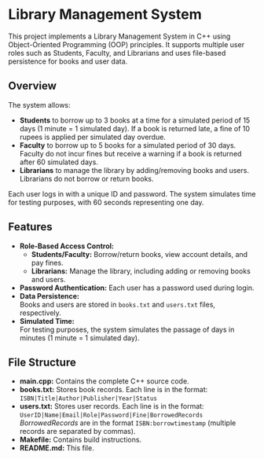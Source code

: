 # Library Management System

This project implements a Library Management System in C++ using Object-Oriented Programming (OOP) principles. It supports multiple user roles such as Students, Faculty, and Librarians and uses file-based persistence for books and user data.

## Overview

The system allows:
- **Students** to borrow up to 3 books at a time for a simulated period of 15 days (1 minute = 1 simulated day). If a book is returned late, a fine of 10 rupees is applied per simulated day overdue.
- **Faculty** to borrow up to 5 books for a simulated period of 30 days. Faculty do not incur fines but receive a warning if a book is returned after 60 simulated days.
- **Librarians** to manage the library by adding/removing books and users. Librarians do not borrow or return books.

Each user logs in with a unique ID and password. The system simulates time for testing purposes, with 60 seconds representing one day.


## Features

- **Role-Based Access Control:**
  - **Students/Faculty:** Borrow/return books, view account details, and pay fines.
  - **Librarians:** Manage the library, including adding or removing books and users.
- **Password Authentication:** Each user has a password used during login.
- **Data Persistence:**  
  Books and users are stored in `books.txt` and `users.txt` files, respectively.
- **Simulated Time:**  
  For testing purposes, the system simulates the passage of days in minutes (1 minute = 1 simulated day).

## File Structure

- **main.cpp:** Contains the complete C++ source code.
- **books.txt:** Stores book records. Each line is in the format:  
  `ISBN|Title|Author|Publisher|Year|Status`
- **users.txt:** Stores user records. Each line is in the format:  
  `UserID|Name|Email|Role|Password|Fine|BorrowedRecords`  
  *BorrowedRecords* are in the format `ISBN:borrowtimestamp` (multiple records are separated by commas).
- **Makefile:** Contains build instructions.
- **README.md:** This file.

